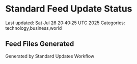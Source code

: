 # Standard Feed Update Status
Last updated: Sat Jul 26 20:40:25 UTC 2025
Categories: technology,business,world

## Feed Files Generated

Generated by Standard Updates Workflow
